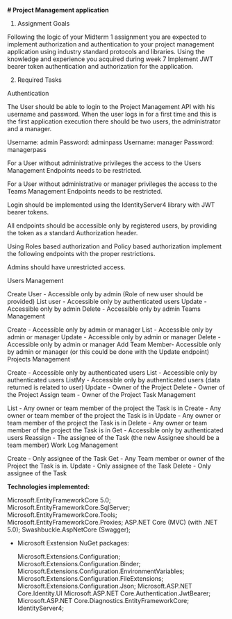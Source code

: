 **# Project Management application**

1. Assignment Goals

Following the logic of your Midterm 1 assignment you are expected to implement authorization and authentication to your project management application using industry standard protocols and libraries. Using the knowledge and experience you acquired during week 7 Implement JWT bearer token authentication and authorization for the application.


2. Required Tasks

Authentication

The User should be able to login to the Project Management API with his username and password. When the user logs in for a first time and this is the first application execution there should be two users, the administrator and a manager.


Username: admin Password: adminpass 
Username: manager Password: managerpass 

For a User without administrative privileges the access to the Users Management Endpoints needs to be restricted.

For a User without administrative or manager privileges the access to the Teams Management Endpoints needs to be restricted.

Login should be implemented using the IdentityServer4 library with JWT bearer tokens.

All endpoints should be accessible only by registered users, by providing the token as a standard Authorization header.

Using Roles based authorization and Policy based authorization implement the following endpoints with the proper restrictions.


Admins should have unrestricted access.

Users Management

Create User - Accessible only by admin (Role of new user should be provided)
List user - Accessible only by authenticated users
Update - Accessible only by admin
Delete - Accessible only by admin
Teams Management

Create - Accessible only by admin or manager
List - Accessible only by admin or manager
Update - Accessible only by admin or manager
Delete - Accessible only by admin or manager
Add Team Member- Accessible only by admin or manager (or this could be done with the Update endpoint)
Projects Management

Create - Accessible only by authenticated users
List - Accessible only by authenticated users
ListMy - Accessible only by authenticated users (data returned is related to user)
Update - Owner of the Project
Delete - Owner of the Project
Assign team - Owner of the Project
Task Management

List - Any owner or team member of the project the Task is in
Create - Any owner or team member of the project the Task is in
Update - Any owner or team member of the project the Task is in
Delete - Any owner or team member of the project the Task is in
Get - Accessible only by authenticated users
Reassign - The assignee of the Task (the new Assignee should be a team member)
Work Log Management

Create - Only assignee of the Task
Get - Any Team member or owner of the Project the Task is in.
Update - Only assignee of the Task
Delete - Only assignee of the Task

**Technologies implemented:**

  Microsoft.EntityFrameworkCore 5.0; 
  Microsoft.EntityFrameworkCore.SqlServer; 
  Microsoft.EntityFrameworkCore.Tools; 
  Microsoft.EntityFrameworkCore.Proxies; 
  ASP.NET Core (MVC) (with .NET 5.0); 
  Swashbuckle.AspNetCore (Swagger); 

  - Microsoft Exstension NuGet packages:

	Microsoft.Extensions.Configuration; 
	Microsoft.Extensions.Configuration.Binder; 
	Microsoft.Extensions.Configuration.EnvironmentVariables; 
	Microsoft.Extensions.Configuration.FileExtensions; 
	Microsoft.Extensions.Configuration.Json; 
	Microsoft.ASP.NET Core.Identity.UI
	Microsoft.ASP.NET Core.Authentication.JwtBearer;
	Microsoft.ASP.NET Core.Diagnostics.EntityFrameworkCore;
	IdentityServer4;
